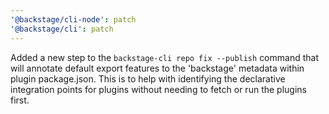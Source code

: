 ```yaml
---
'@backstage/cli-node': patch
'@backstage/cli': patch
---
```


Added a new step to the `backstage-cli repo fix --publish` command that will annotate default export features to the 'backstage' metadata within plugin package.json. This is to help with identifying the declarative integration points for plugins without needing to fetch or run the plugins first.
